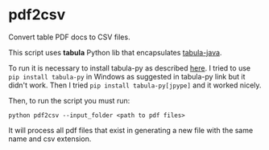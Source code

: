 # pdf2csv
Convert table PDF docs to CSV files.

This script uses **tabula** Python lib that encapsulates [tabula-java](https://github.com/tabulapdf/tabula-java).

To run it is necessary to install tabula-py as described [here](https://pypi.org/project/tabula-py/). 
I tried to use ```pip install tabula-py``` in Windows as suggested in tabula-py link but it didn't work. Then I tried ```pip install tabula-py[jpype]``` and it worked nicely.

Then, to run the script you must run:

```
python pdf2csv --input_folder <path to pdf files>
```

It will process all pdf files that exist in <path to pdf files> generating a new file with the same name and csv extension.
